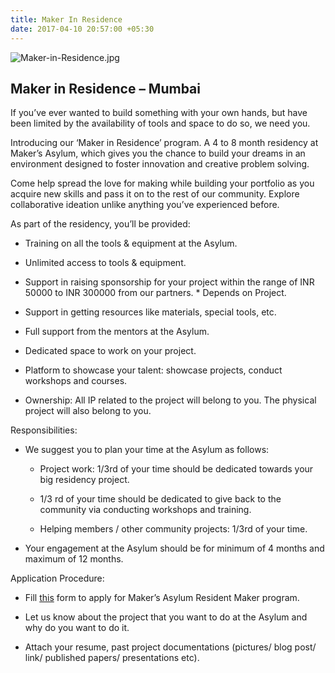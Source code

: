 ```yaml
---
title: Maker In Residence
date: 2017-04-10 20:57:00 +05:30
---
```


![Maker-in-Residence.jpg](/uploads/Maker-in-Residence.jpg)

## Maker in Residence – Mumbai

If you’ve ever wanted to build something with your own hands, but have been limited by the availability of tools and space to do so, we need you.

Introducing our ‘Maker in Residence’ program. A 4 to 8 month residency at Maker’s Asylum, which gives you the chance to build your dreams in an environment designed to foster innovation and creative problem solving.

Come help spread the love for making while building your portfolio as you acquire new skills and pass it on to the rest of our community. Explore collaborative ideation unlike anything you’ve experienced before.

As part of the residency, you’ll be provided:

* Training on all the tools & equipment at the Asylum.

* Unlimited access to tools & equipment.

* Support in raising sponsorship for your project within the range of INR 50000 to INR 300000 from our partners. \* Depends on Project.

* Support in getting resources like materials, special tools, etc.

* Full support from the mentors at the Asylum.

* Dedicated space to work on your project.

* Platform to showcase your talent: showcase projects, conduct workshops and courses.

* Ownership: All IP related to the project will belong to you. The physical project will also belong to you.

Responsibilities:

* We suggest you to plan your time at the Asylum as follows:

  * Project work: 1/3rd of your time should be dedicated towards your big residency project.

  * 1/3 rd of your time  should be dedicated to give back to the community via  conducting workshops and training.

  * Helping members / other community projects: 1/3rd of your time.

* Your engagement at the Asylum should be for minimum of 4 months and maximum of 12 months.

Application Procedure:

* Fill [this](https://docs.google.com/forms/d/e/1FAIpQLSdNyvSjANmzBPhqCYb1f1w2PHzgC2HQA8W9NOlVvm9Be_12ZQ/viewform) form to apply for Maker’s Asylum Resident Maker program.

* Let us know about the project that you want to do at the Asylum and why do you want to do it.

* Attach your resume, past project documentations (pictures/ blog post/ link/ published papers/ presentations etc).